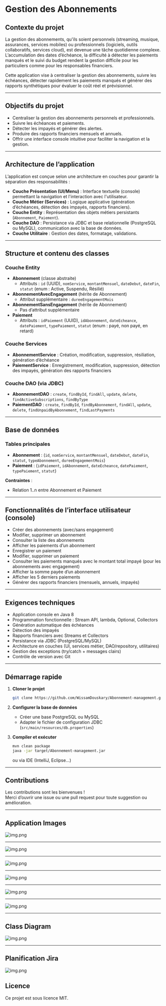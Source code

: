 # Gestion des Abonnements

## Contexte du projet

La gestion des abonnements, qu'ils soient personnels (streaming, musique, assurances, services mobiles) ou professionnels (logiciels, outils collaboratifs, services cloud), est devenue une tâche quotidienne complexe. L’accumulation des dates d’échéance, la difficulté à détecter les paiements manqués et le suivi du budget rendent la gestion difficile pour les particuliers comme pour les responsables financiers.

Cette application vise à centraliser la gestion des abonnements, suivre les échéances, détecter rapidement les paiements manqués et générer des rapports synthétiques pour évaluer le coût réel et prévisionnel.

---

## Objectifs du projet

- Centraliser la gestion des abonnements personnels et professionnels.
- Suivre les échéances et paiements.
- Détecter les impayés et générer des alertes.
- Produire des rapports financiers mensuels et annuels.
- Offrir une interface console intuitive pour faciliter la navigation et la gestion.

---

## Architecture de l’application

L’application est conçue selon une architecture en couches pour garantir la séparation des responsabilités :

- **Couche Présentation (UI/Menu)** : Interface textuelle (console) permettant la navigation et l'interaction avec l'utilisateur.
- **Couche Métier (Services)** : Logique applicative (génération d’échéances, détection des impayés, rapports financiers).
- **Couche Entity** : Représentation des objets métiers persistants (`Abonnement`, `Paiement`).
- **Couche DAO** : Persistance via JDBC et base relationnelle (PostgreSQL ou MySQL), communication avec la base de données.
- **Couche Utilitaire** : Gestion des dates, formatage, validations.

---

## Structure et contenu des classes

### Couche Entity

- **Abonnement** (classe abstraite)
    - Attributs : `id` (UUID), `nomService`, `montantMensuel`, `dateDebut`, `dateFin`, `statut` (enum : Active, Suspendu, Résilié)
- **AbonnementAvecEngagement** (hérite de Abonnement)
    - Attribut supplémentaire : `dureeEngagementMois`
- **AbonnementSansEngagement** (hérite de Abonnement)
    - Pas d’attribut supplémentaire
- **Paiement**
    - Attributs : `idPaiement` (UUID), `idAbonnement`, `dateEcheance`, `datePaiement`, `typePaiement`, `statut` (enum : payé, non payé, en retard)

### Couche Services

- **AbonnementService** : Création, modification, suppression, résiliation, génération d’échéance
- **PaiementService** : Enregistrement, modification, suppression, détection des impayés, génération des rapports financiers

### Couche DAO (via JDBC)

- **AbonnementDAO** : `create`, `findById`, `findAll`, `update`, `delete`, `findActiveSubscriptions`, `findByType`
- **PaiementDAO** : `create`, `findById`, `findByAbonnement`, `findAll`, `update`, `delete`, `findUnpaidByAbonnement`, `findLastPayments`

---

## Base de données

### Tables principales

- **Abonnement** : (`id`, `nomService`, `montantMensuel`, `dateDebut`, `dateFin`, `statut`, `typeAbonnement`, `dureeEngagementMois`)
- **Paiement** : (`idPaiement`, `idAbonnement`, `dateEcheance`, `datePaiement`, `typePaiement`, `statut`)

**Contraintes** :
- Relation 1..n entre Abonnement et Paiement

---

## Fonctionnalités de l’interface utilisateur (console)

- Créer des abonnements (avec/sans engagement)
- Modifier, supprimer un abonnement
- Consulter la liste des abonnements
- Afficher les paiements d’un abonnement
- Enregistrer un paiement
- Modifier, supprimer un paiement
- Consulter les paiements manqués avec le montant total impayé (pour les abonnements avec engagement)
- Afficher la somme payée d’un abonnement
- Afficher les 5 derniers paiements
- Générer des rapports financiers (mensuels, annuels, impayés)

---

## Exigences techniques

- Application console en Java 8
- Programmation fonctionnelle : Stream API, lambda, Optional, Collectors
- Génération automatique des échéances
- Détection des impayés
- Rapports financiers avec Streams et Collectors
- Persistance via JDBC (PostgreSQL/MySQL)
- Architecture en couches (UI, services métier, DAO/repository, utilitaires)
- Gestion des exceptions (try/catch + messages clairs)
- Contrôle de version avec Git

---

## Démarrage rapide

1. **Cloner le projet**
   ```bash
   git clone https://github.com/WissamDouskary/Abonnement-management.git
   ```

2. **Configurer la base de données**
    - Créer une base PostgreSQL ou MySQL
    - Adapter le fichier de configuration JDBC (`src/main/resources/db.properties`)

3. **Compiler et exécuter**
   ```bash
   mvn clean package
   java -jar target/Abonnement-management.jar
   ```
   ou via IDE (IntelliJ, Eclipse...)

---

## Contributions

Les contributions sont les bienvenues !  
Merci d’ouvrir une issue ou une pull request pour toute suggestion ou amélioration.

---

## Application Images

![img.png](imgs/img.png)

---

![img.png](imgs/img_1.png)

---

![img.png](imgs/img_2.png)

---

![img.png](imgs/img_3.png)

---

![img.png](imgs/img_4.png)

---

![img.png](imgs/img_5.png)

---

## Class Diagram 

![img.png](imgs/img_6.png)

---

## Planification Jira

![img.png](imgs/img_7.png)


## Licence

Ce projet est sous licence MIT.